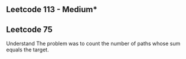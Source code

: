 ## Leetcode 113 - Medium*
## Leetcode 75

Understand
The problem was to count the number of paths whose sum equals the target.